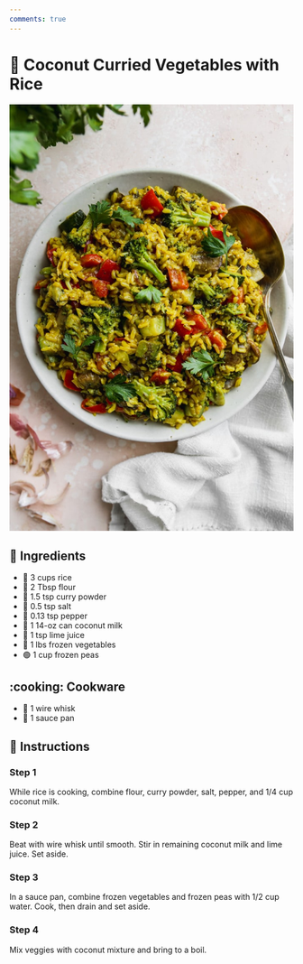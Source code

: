 ```yaml
---
comments: true
---
```

# :coconut: Coconut Curried Vegetables with Rice

![Coconut Curried Vegetables with Rice](../assets/images/coconut-curried-vegetables-with-rice.jpg)

## :salt: Ingredients

- :rice: 3 cups rice
- :ear_of_rice: 2 Tbsp flour
- :curry: 1.5 tsp curry powder
- :salt: 0.5 tsp salt
- :salt: 0.13 tsp pepper
- :coconut: 1 14-oz can coconut milk
- :lemon: 1 tsp lime juice
- :carrot: 1 lbs frozen vegetables
- :green_circle: 1 cup frozen peas

## :cooking: Cookware

- :birthday: 1 wire whisk
- :shallow_pan_of_food: 1 sauce pan

## :pencil: Instructions

### Step 1

While rice is cooking, combine flour, curry powder, salt, pepper, and 1/4 cup coconut milk.

### Step 2

Beat with wire whisk until smooth. Stir in remaining coconut milk and lime juice. Set aside.

### Step 3

In a sauce pan, combine frozen vegetables and frozen peas with 1/2 cup water. Cook, then drain and set aside.

### Step 4

Mix veggies with coconut mixture and bring to a boil.
